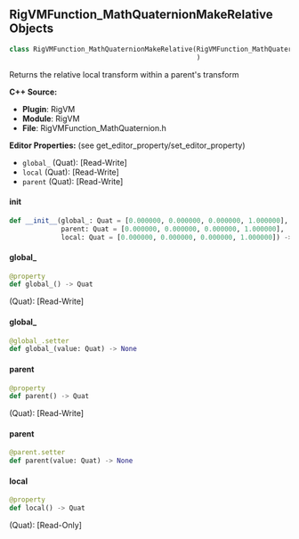 ## RigVMFunction_MathQuaternionMakeRelative Objects

```python
class RigVMFunction_MathQuaternionMakeRelative(RigVMFunction_MathQuaternionBase
                                               )
```

Returns the relative local transform within a parent's transform

**C++ Source:**

- **Plugin**: RigVM
- **Module**: RigVM
- **File**: RigVMFunction_MathQuaternion.h

**Editor Properties:** (see get_editor_property/set_editor_property)

- ``global_`` (Quat):  [Read-Write]
- ``local`` (Quat):  [Read-Write]
- ``parent`` (Quat):  [Read-Write]

<a id="unreal.RigVMFunction_MathQuaternionMakeRelative.__init__"></a>

#### __init__

```python
def __init__(global_: Quat = [0.000000, 0.000000, 0.000000, 1.000000],
             parent: Quat = [0.000000, 0.000000, 0.000000, 1.000000],
             local: Quat = [0.000000, 0.000000, 0.000000, 1.000000]) -> None
```

<a id="unreal.RigVMFunction_MathQuaternionMakeRelative.global_"></a>

#### global_

```python
@property
def global_() -> Quat
```

(Quat):  [Read-Write]

<a id="unreal.RigVMFunction_MathQuaternionMakeRelative.global_"></a>

#### global_

```python
@global_.setter
def global_(value: Quat) -> None
```

<a id="unreal.RigVMFunction_MathQuaternionMakeRelative.parent"></a>

#### parent

```python
@property
def parent() -> Quat
```

(Quat):  [Read-Write]

<a id="unreal.RigVMFunction_MathQuaternionMakeRelative.parent"></a>

#### parent

```python
@parent.setter
def parent(value: Quat) -> None
```

<a id="unreal.RigVMFunction_MathQuaternionMakeRelative.local"></a>

#### local

```python
@property
def local() -> Quat
```

(Quat):  [Read-Only]

<a id="unreal.RigUnit_MathQuaternionMakeRelative"></a>